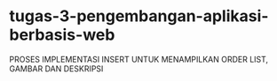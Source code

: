 # tugas-3-pengembangan-aplikasi-berbasis-web
 PROSES IMPLEMENTASI INSERT UNTUK MENAMPILKAN ORDER LIST, GAMBAR DAN DESKRIPSI 
